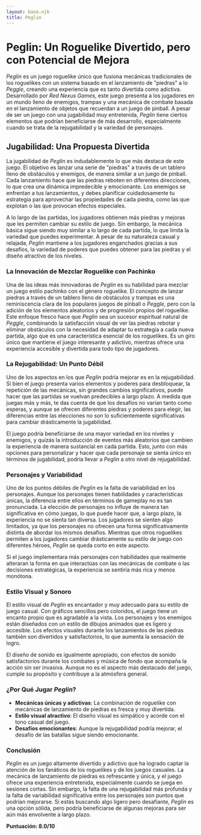 ```yaml
---
layout: base.njk
title: Peglin
---
```

# Peglin: Un Roguelike Divertido, pero con Potencial de Mejora

*Peglin* es un juego roguelike único que fusiona mecánicas tradicionales de los roguelikes con un sistema basado en el lanzamiento de "piedras" a lo *Peggle*, creando una experiencia que es tanto divertida como adictiva. Desarrollado por *Red Nexus Games*, este juego presenta a los jugadores en un mundo lleno de enemigos, trampas y una mecánica de combate basada en el lanzamiento de objetos que recuerdan a un juego de pinball. A pesar de ser un juego con una jugabilidad muy entretenida, *Peglin* tiene ciertos elementos que podrían beneficiarse de más desarrollo, especialmente cuando se trata de la rejugabilidad y la variedad de personajes.

## Jugabilidad: Una Propuesta Divertida

La jugabilidad de *Peglin* es indudablemente lo que más destaca de este juego. El objetivo es lanzar una serie de "piedras" a través de un tablero lleno de obstáculos y enemigos, de manera similar a un juego de pinball. Cada lanzamiento hace que las piedras reboten en diferentes direcciones, lo que crea una dinámica impredecible y emocionante. Los enemigos se enfrentan a tus lanzamientos, y debes planificar cuidadosamente tu estrategia para aprovechar las propiedades de cada piedra, como las que explotan o las que provocan efectos especiales.

A lo largo de las partidas, los jugadores obtienen más piedras y mejoras que les permiten cambiar su estilo de juego. Sin embargo, la mecánica básica sigue siendo muy similar a lo largo de cada partida, lo que limita la variedad que puedes experimentar. A pesar de su naturaleza casual y relajada, *Peglin* mantiene a los jugadores enganchados gracias a sus desafíos, la variedad de poderes que puedes obtener para las piedras y el diseño atractivo de los niveles.

### La Innovación de Mezclar Roguelike con Pachinko

Una de las ideas más innovadoras de *Peglin* es su habilidad para mezclar un juego estilo pachinko con el género roguelike. El concepto de lanzar piedras a través de un tablero lleno de obstáculos y trampas es una reminiscencia clara de los populares juegos de pinball o *Peggle*, pero con la adición de los elementos aleatorios y de progresión propios del roguelike. Este enfoque fresco hace que *Peglin* sea un sucesor espiritual natural de *Peggle*, combinando la satisfacción visual de ver las piedras rebotar y eliminar obstáculos con la necesidad de adaptar tu estrategia a cada nueva partida, algo que es una característica esencial de los roguelikes. Es un giro único que mantiene el juego interesante y adictivo, mientras ofrece una experiencia accesible y divertida para todo tipo de jugadores.

### La Rejugabilidad: Un Punto Débil

Uno de los aspectos en los que *Peglin* podría mejorar es en la rejugabilidad. Si bien el juego presenta varios elementos y poderes para desbloquear, la repetición de las mecánicas, sin grandes cambios significativos, puede hacer que las partidas se vuelvan predecibles a largo plazo. A medida que juegas más y más, te das cuenta de que los desafíos no varían tanto como esperas, y aunque se ofrecen diferentes piedras y poderes para elegir, las diferencias entre las elecciones no son lo suficientemente significativas para cambiar drásticamente la jugabilidad.

El juego podría beneficiarse de una mayor variedad en los niveles y enemigos, y quizás la introducción de eventos más aleatorios que cambien la experiencia de manera sustancial en cada partida. Esto, junto con más opciones para personalizar y hacer que cada personaje se sienta único en términos de jugabilidad, podría llevar a *Peglin* a otro nivel de rejugabilidad.

### Personajes y Variabilidad

Uno de los puntos débiles de *Peglin* es la falta de variabilidad en los personajes. Aunque los personajes tienen habilidades y características únicas, la diferencia entre ellos en términos de gameplay no es tan pronunciada. La elección de personajes no influye de manera tan significativa en cómo juegas, lo que puede hacer que, a largo plazo, la experiencia no se sienta tan diversa. Los jugadores se sienten algo limitados, ya que los personajes no ofrecen una forma significativamente distinta de abordar los mismos desafíos. Mientras que otros roguelikes permiten a los jugadores cambiar drásticamente su estilo de juego con diferentes héroes, *Peglin* se queda corto en este aspecto.

Si el juego implementara más personajes con habilidades que realmente alteraran la forma en que interactúas con las mecánicas de combate o las decisiones estratégicas, la experiencia se sentiría más rica y menos monótona.

### Estilo Visual y Sonoro

El estilo visual de *Peglin* es encantador y muy adecuado para su estilo de juego casual. Con gráficos sencillos pero coloridos, el juego tiene un encanto propio que es agradable a la vista. Los personajes y los enemigos están diseñados con un estilo de dibujos animados que es ligero y accesible. Los efectos visuales durante los lanzamientos de las piedras también son divertidos y satisfactorios, lo que aumenta la sensación de logro.

El diseño de sonido es igualmente apropiado, con efectos de sonido satisfactorios durante los combates y música de fondo que acompaña la acción sin ser invasiva. Aunque no es el aspecto más destacado del juego, cumple su propósito y contribuye a la atmósfera general.

### ¿Por Qué Jugar *Peglin*?

- **Mecánicas únicas y adictivas**: La combinación de roguelike con mecánicas de lanzamiento de piedras es fresca y muy divertida.
- **Estilo visual atractivo**: El diseño visual es simpático y acorde con el tono casual del juego.
- **Desafíos emocionantes**: Aunque la rejugabilidad podría mejorar, el desafío de las batallas sigue siendo emocionante.

### Conclusión

*Peglin* es un juego altamente divertido y adictivo que ha logrado captar la atención de los fanáticos de los roguelikes y de los juegos casuales. La mecánica de lanzamiento de piedras es refrescante y única, y el juego ofrece una experiencia entretenida, especialmente cuando se juega en sesiones cortas. Sin embargo, la falta de una rejugabilidad más profunda y la falta de variabilidad significativa entre los personajes son puntos que podrían mejorarse. Si estás buscando algo ligero pero desafiante, *Peglin* es una opción sólida, pero podría beneficiarse de algunas mejoras para ser aún más envolvente a largo plazo.

**Puntuación: 8.0/10**
